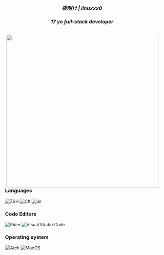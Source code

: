 <div align="center">
  
### *夜明け | linuxxx0*
### *17 yo full-stack developer*
<br/>

</div>
<img align="right" src="https://external-content.duckduckgo.com/iu/?u=https%3A%2F%2Fart.pixilart.com%2F58d01e0a6303df2.png&f=1&nofb=1" width="500">

### Languages
![ZSH](https://img.shields.io/badge/Zsh%20-A8FEFF?style=for-the-badge&logo=gnu-bash&logoColor=000000)
![C#](https://img.shields.io/badge/CSharp%20-A8FEFF?style=for-the-badge&logo=csharp&logoColor=000000)
![Js](https://img.shields.io/badge/JavaScript%20-A8FEFF?style=for-the-badge&logo=javascript&logoColor=000000)

### Code Editors  
![Rider](https://img.shields.io/badge/%20Rider-A8FEFF?style=for-the-badge&logo=rider&logoColor=000000)
![Visual Studio Code](https://img.shields.io/badge/%20VSCode-A8FEFF?style=for-the-badge&logo=visual-studio-code&logoColor=000000)

### Operating system
![Arch](https://img.shields.io/badge/Arch%20-A8FEFF?style=for-the-badge&logo=arch-linux&logoColor=000000)
![MacOS](https://img.shields.io/badge/MacOS%20-A8FEFF?style=for-the-badge&logo=macos&logoColor=000000)
